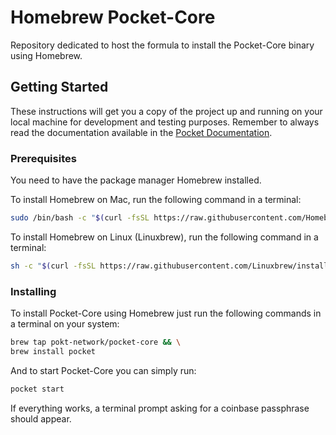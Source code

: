# Homebrew Pocket-Core

Repository dedicated to host the formula to install the Pocket-Core binary using Homebrew.

## Getting Started

These instructions will get you a copy of the project up and running on your local machine for development and testing purposes. Remember to always read the documentation available in the [Pocket Documentation](https://docs.pokt.network/docs).

### Prerequisites

You need to have the package manager Homebrew installed.

To install Homebrew on Mac, run the following command in a terminal:

```zsh
sudo /bin/bash -c "$(curl -fsSL https://raw.githubusercontent.com/Homebrew/install/HEAD/install.sh)"
```

To install Homebrew on Linux (Linuxbrew), run the following command in a terminal:

```bash
sh -c "$(curl -fsSL https://raw.githubusercontent.com/Linuxbrew/install/master/install.sh)"
```

### Installing

To install Pocket-Core using Homebrew just run the following commands in a terminal on your system:

```bash
brew tap pokt-network/pocket-core && \
brew install pocket
```

And to start Pocket-Core you can simply run:

```bash
pocket start
```

If everything works, a terminal prompt asking for a coinbase passphrase should appear.

